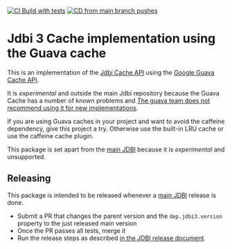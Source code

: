 [![CI Build with tests](https://github.com/jdbi/jdbi3-guava-cache/actions/workflows/ci.yml/badge.svg?branch=master)](https://github.com/jdbi/jdbi3-guava-cache/actions/workflows/ci.yml)
[![CD from main branch pushes](https://github.com/jdbi/jdbi3-guava-cache/actions/workflows/cd.yml/badge.svg)](https://github.com/jdbi/jdbi3-guava-cache/actions/workflows/cd.yml)

# Jdbi 3 Cache implementation using the Guava cache

This is an implementation of the [Jdbi Cache API](https://jdbi.org/apidocs/org/jdbi/v3/core/cache/package-summary.html) using the [Google Guava Cache API](https://github.com/google/guava/wiki/CachesExplained).

It is *experimental* and outside the main Jdbi repository because the Guava Cache has a number of known problems and [The guava team does not recommend using it for new implementations](https://guava.dev/releases/31.1-jre/api/docs/com/google/common/cache/CacheBuilder.html).

If you are using Guava caches in your project and want to avoid the caffeine dependency, give this project a try. Otherwise use the built-in LRU cache or use the caffeine cache plugin.


This package is set apart from the [main JDBI](https://github.com/jdbi/jdbi) because it is *experimental* and unsupported.


## Releasing

This package is intended to be released whenever a [main JDBI](https://github.com/jdbi/jdbi) release is done.

- Submit a PR that changes the parent version and the `dep.jdbi3.version` property to the just released main version
- Once the PR passes all tests, merge it
- Run the release steps as described [in the JDBI release document](https://github.com/jdbi/jdbi/blob/master/RELEASE_STEPS.md).

